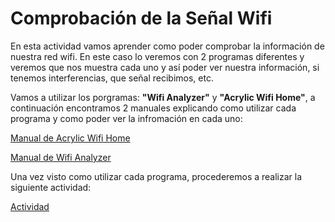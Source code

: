# Comprobación de la Señal Wifi

En esta actividad vamos aprender como poder comprobar la información de nuestra red wifi. En este caso lo veremos con 2 programas diferentes y veremos que nos muestra cada uno y así poder ver nuestra información, si tenemos interferencias, que señal recibimos, etc.

Vamos a utilizar los porgramas: **"Wifi Analyzer"** y **"Acrylic Wifi Home"**, a continuación encontramos 2 manuales explicando como utilizar cada programa y como poder ver la infromación en cada uno:

[Manual de Acrylic Wifi Home](https://serrogard.github.io/Se-al-WiFi/)

[Manual de Wifi Analyzer](https://gamepau.github.io/comprobacionwifi/Actividad1/WifiAnalyzer)

Una vez visto como utilizar cada programa, procederemos a realizar la siguiente actividad:

[Actividad](https://gamepau.github.io/comprobacionwifi/Actividad1/SeñalWifi)



